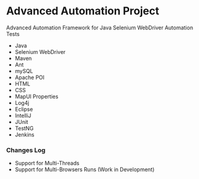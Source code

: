 # Advanced Automation Project

Advanced Automation Framework for Java Selenium WebDriver Automation Tests

* Java
* Selenium WebDriver
* Maven
* Ant
* mySQL
* Apache POI
* HTML
* CSS
* MapUI Properties
* Log4j
* Eclipse
* IntelliJ
* JUnit
* TestNG
* Jenkins

### Changes Log
* Support for Multi-Threads
* Support for Multi-Browsers Runs (Work in Development)

